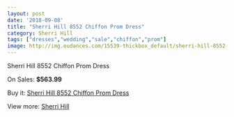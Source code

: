 ```yaml
---
layout: post
date: '2018-09-08'
title: "Sherri Hill 8552 Chiffon Prom Dress"
category: Sherri Hill
tags: ["dresses","wedding","sale","chiffon","prom"]
image: http://img.eudances.com/15539-thickbox_default/sherri-hill-8552-chiffon-prom-dress.jpg
---
```

Sherri Hill 8552 Chiffon Prom Dress

On Sales: **$563.99**
<a href="https://www.eudances.com/en/sherri-hill/4595-sherri-hill-8552-chiffon-prom-dress.html"><amp-img layout="responsive" width="600" height="600" src="//img.eudances.com/15539-thickbox_default/sherri-hill-8552-chiffon-prom-dress.jpg" alt="Sherri Hill 8552 Chiffon Prom Dress 0" /></a>
<a href="https://www.eudances.com/en/sherri-hill/4595-sherri-hill-8552-chiffon-prom-dress.html"><amp-img layout="responsive" width="600" height="600" src="//img.eudances.com/15541-thickbox_default/sherri-hill-8552-chiffon-prom-dress.jpg" alt="Sherri Hill 8552 Chiffon Prom Dress 1" /></a>
<a href="https://www.eudances.com/en/sherri-hill/4595-sherri-hill-8552-chiffon-prom-dress.html"><amp-img layout="responsive" width="600" height="600" src="//img.eudances.com/15540-thickbox_default/sherri-hill-8552-chiffon-prom-dress.jpg" alt="Sherri Hill 8552 Chiffon Prom Dress 2" /></a>

Buy it: [Sherri Hill 8552 Chiffon Prom Dress](https://www.eudances.com/en/sherri-hill/4595-sherri-hill-8552-chiffon-prom-dress.html "Sherri Hill 8552 Chiffon Prom Dress")

View more: [Sherri Hill](https://www.eudances.com/en/80-Sherri-Hill "Sherri Hill")